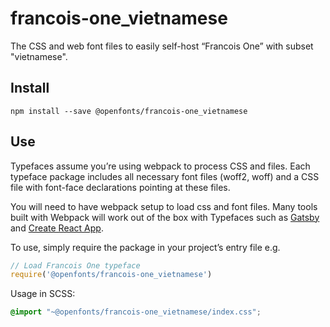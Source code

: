 
# francois-one_vietnamese

The CSS and web font files to easily self-host “Francois One” with subset "vietnamese".

## Install

`npm install --save @openfonts/francois-one_vietnamese`

## Use

Typefaces assume you’re using webpack to process CSS and files. Each typeface
package includes all necessary font files (woff2, woff) and a CSS file with
font-face declarations pointing at these files.

You will need to have webpack setup to load css and font files. Many tools built
with Webpack will work out of the box with Typefaces such as [Gatsby](https://github.com/gatsbyjs/gatsby)
and [Create React App](https://github.com/facebookincubator/create-react-app).

To use, simply require the package in your project’s entry file e.g.

```javascript
// Load Francois One typeface
require('@openfonts/francois-one_vietnamese')
```

Usage in SCSS:
```scss
@import "~@openfonts/francois-one_vietnamese/index.css";
```
